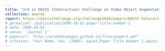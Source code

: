 ```yaml
---
title: "3rd in DAVIS (Interactive) Challenge on Video Object Segmentation. CVPR 2020."
collection: awards
report: https://davischallenge.org/challenge2020/papers/DAVIS-Interactive-Challenge-3rd-Team.pdf
# permalink: /publication/2009-10-01-paper-title-number-1
# date: 2009-10-01
# venue: 'Journal 1'
# paperurl: 'http://academicpages.github.io/files/paper1.pdf'
# citation: 'Your Name, You. (2009). &quot;Paper Title Number 1.&quot; <i>Journal 1</i>. 1(1).'
---
```

